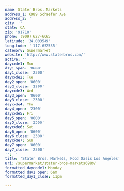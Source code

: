 ```yaml
---
name: Stater Bros. Markets
address_1: 6989 Schaefer Ave
address_2: ''
city: ''
state: CA
zip: '91710'
phone: (909) 627-6665
latitude: '34.003549'
longitude: '-117.652535'
category: Supermarket
website: 'http://www.staterbros.com/'
active: ''
daycode1: Mon
day1_open: '0600'
day1_close: '2300'
daycode2: Tue
day2_open: '0600'
day2_close: '2300'
daycode3: Wed
day3_open: '0600'
day3_close: '2300'
daycode4: Thu
day4_open: '2300'
daycode5: Fri
day5_open: '0600'
day5_close: '2300'
daycode6: Sat
day6_open: '0600'
day6_close: '2300'
daycode7: Sun
day7_open: '0600'
day7_close: '2300'
'': ''
title: 'Stater Bros. Markets, Food Oasis Los Angeles'
uri: /supermarket/stater-bros-markets6989/
formatted_daycode1: Monday
formatted_day1_open: 6am
formatted_day1_close: 11pm

---
```

